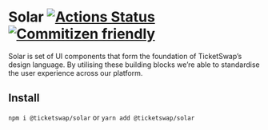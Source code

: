 # Solar [![Actions Status](https://github.com/TicketSwap/solar/workflows/Continuous%20Integration/badge.svg)](https://github.com/TicketSwap/solar/actions) [![Commitizen friendly](https://img.shields.io/badge/commitizen-friendly-brightgreen.svg)](http://commitizen.github.io/cz-cli/)

Solar is set of UI components that form the foundation of TicketSwap’s design language. By utilising these building blocks we’re able to standardise the user experience across our platform.

## Install

`npm i @ticketswap/solar` or `yarn add @ticketswap/solar`
